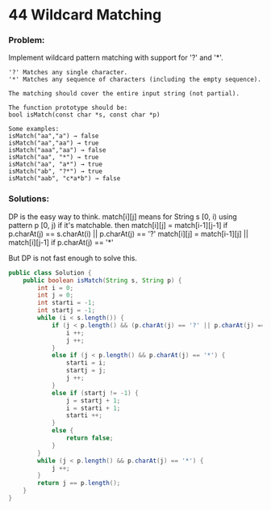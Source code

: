 # 44 Wildcard Matching

### Problem:

Implement wildcard pattern matching with support for '?' and '*'.
```
'?' Matches any single character.
'*' Matches any sequence of characters (including the empty sequence).

The matching should cover the entire input string (not partial).

The function prototype should be:
bool isMatch(const char *s, const char *p)

Some examples:
isMatch("aa","a") → false
isMatch("aa","aa") → true
isMatch("aaa","aa") → false
isMatch("aa", "*") → true
isMatch("aa", "a*") → true
isMatch("ab", "?*") → true
isMatch("aab", "c*a*b") → false
```

### Solutions:
DP is the easy way to think. 
match[i][j] means for String s [0, i) using pattern p [0, j) if it's matchable. 
then 
match[i][j] = match[i-1][j-1] if p.charAt(j) == s.charAt(i) || p.charAt(j) == '?'
match[i][j] = match[i-1][j] || match[i][j-1] if p.charAt(j) == '*'

But DP is not fast enough to solve this.

```java
public class Solution {
    public boolean isMatch(String s, String p) {
        int i = 0;
        int j = 0;
        int starti = -1;
        int startj = -1;
        while (i < s.length()) {
            if (j < p.length() && (p.charAt(j) == '?' || p.charAt(j) == s.charAt(i))) {
                i ++;
                j ++;
            }
            else if (j < p.length() && p.charAt(j) == '*') {
                starti = i;
                startj = j;
                j ++;
            }
            else if (startj != -1) {
                j = startj + 1;
                i = starti + 1;
                starti ++;
            }
            else {
                return false;
            }
        }
        while (j < p.length() && p.charAt(j) == '*') {
            j ++;
        }
        return j == p.length();
    }
}
```